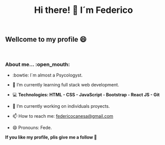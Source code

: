 <h1 align="center"> Hi there! 👋 I´m  Federico </h1></br>

<h2>Wellcome to my profile 😄 </h2></br>
<h3> About me... :open_mouth: </h3>

- :bowtie: I´m almost a Psycologyst.

- 🌱 I’m currently learning full stack web development.

- :computer: **Technologies: HTML - CSS - JavaScript - Bootstrap - React JS - Git**

- 🔭 I’m currently working on individuals proyects. 

- 📫 How to reach me: federicocanesa@gmail.com

- 😄 Pronouns: Fede.


**If you like my profile, plis give me a follow :wave:**
